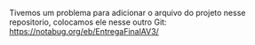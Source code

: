Tivemos um problema para adicionar o arquivo do projeto nesse repositorio, colocamos ele nesse outro Git: https://notabug.org/eb/EntregaFinalAV3/
